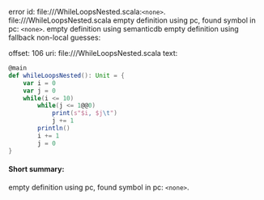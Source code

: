 error id: file://<WORKSPACE>/WhileLoopsNested.scala:`<none>`.
file://<WORKSPACE>/WhileLoopsNested.scala
empty definition using pc, found symbol in pc: `<none>`.
empty definition using semanticdb
empty definition using fallback
non-local guesses:

offset: 106
uri: file://<WORKSPACE>/WhileLoopsNested.scala
text:
```scala
@main
def whileLoopsNested(): Unit = {
    var i = 0
    var j = 0
    while(i <= 10)
        while(j <= 1@@0)
            print(s"$i, $j\t")
            j += 1
        println()
        i += 1
        j = 0
}
```


#### Short summary: 

empty definition using pc, found symbol in pc: `<none>`.